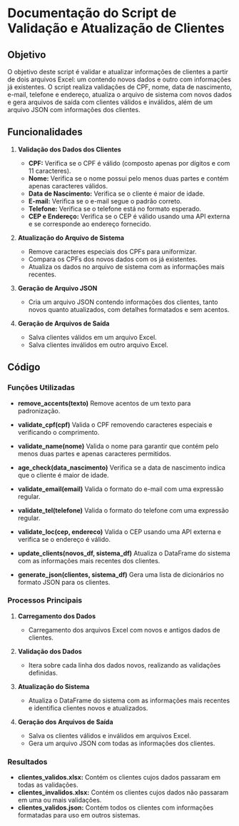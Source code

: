 # Documentação do Script de Validação e Atualização de Clientes

## Objetivo

O objetivo deste script é validar e atualizar informações de clientes a partir de dois arquivos Excel: um contendo novos dados e outro com informações já existentes. O script realiza validações de CPF, nome, data de nascimento, e-mail, telefone e endereço, atualiza o arquivo de sistema com novos dados e gera arquivos de saída com clientes válidos e inválidos, além de um arquivo JSON com informações dos clientes.

## Funcionalidades

1. **Validação dos Dados dos Clientes**
   - **CPF:** Verifica se o CPF é válido (composto apenas por dígitos e com 11 caracteres).
   - **Nome:** Verifica se o nome possui pelo menos duas partes e contém apenas caracteres válidos.
   - **Data de Nascimento:** Verifica se o cliente é maior de idade.
   - **E-mail:** Verifica se o e-mail segue o padrão correto.
   - **Telefone:** Verifica se o telefone está no formato esperado.
   - **CEP e Endereço:** Verifica se o CEP é válido usando uma API externa e se corresponde ao endereço fornecido.

2. **Atualização do Arquivo de Sistema**
   - Remove caracteres especiais dos CPFs para uniformizar.
   - Compara os CPFs dos novos dados com os já existentes.
   - Atualiza os dados no arquivo de sistema com as informações mais recentes.

3. **Geração de Arquivo JSON**
   - Cria um arquivo JSON contendo informações dos clientes, tanto novos quanto atualizados, com detalhes formatados e sem acentos.

4. **Geração de Arquivos de Saída**
   - Salva clientes válidos em um arquivo Excel.
   - Salva clientes inválidos em outro arquivo Excel.

## Código

### Funções Utilizadas

- **remove_accents(texto)**
  Remove acentos de um texto para padronização.

- **validate_cpf(cpf)**
  Valida o CPF removendo caracteres especiais e verificando o comprimento.

- **validate_name(nome)**
  Valida o nome para garantir que contém pelo menos duas partes e apenas caracteres permitidos.

- **age_check(data_nascimento)**
  Verifica se a data de nascimento indica que o cliente é maior de idade.

- **validate_email(email)**
  Valida o formato do e-mail com uma expressão regular.

- **validate_tel(telefone)**
  Valida o formato do telefone com uma expressão regular.

- **validate_loc(cep, endereco)**
  Valida o CEP usando uma API externa e verifica se o endereço é válido.

- **update_clients(novos_df, sistema_df)**
  Atualiza o DataFrame do sistema com as informações mais recentes dos clientes.

- **generate_json(clientes, sistema_df)**
  Gera uma lista de dicionários no formato JSON para os clientes.

### Processos Principais

1. **Carregamento dos Dados**
   - Carregamento dos arquivos Excel com novos e antigos dados de clientes.

2. **Validação dos Dados**
   - Itera sobre cada linha dos dados novos, realizando as validações definidas.

3. **Atualização do Sistema**
   - Atualiza o DataFrame do sistema com as informações mais recentes e identifica clientes novos e atualizados.

4. **Geração dos Arquivos de Saída**
   - Salva os clientes válidos e inválidos em arquivos Excel.
   - Gera um arquivo JSON com todas as informações dos clientes.

### Resultados

- **clientes_validos.xlsx:** Contém os clientes cujos dados passaram em todas as validações.
- **clientes_invalidos.xlsx:** Contém os clientes cujos dados não passaram em uma ou mais validações.
- **clientes_validos.json:** Contém todos os clientes com informações formatadas para uso em outros sistemas.